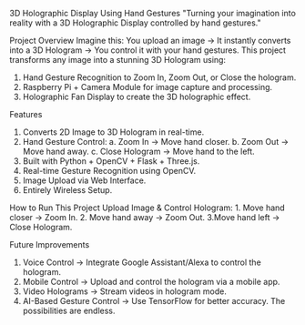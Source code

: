 3D Holographic Display Using Hand Gestures
"Turning your imagination into reality with a 3D Holographic Display controlled by hand gestures."

Project Overview
Imagine this: You upload an image → It instantly converts into a 3D Hologram → You control it with your hand gestures.
This project transforms any image into a stunning 3D Hologram using:
1. Hand Gesture Recognition to Zoom In, Zoom Out, or Close the hologram.
2. Raspberry Pi + Camera Module for image capture and processing.
3. Holographic Fan Display to create the 3D holographic effect.

Features
1.  Converts 2D Image to 3D Hologram in real-time.
2. Hand Gesture Control:
   a. Zoom In → Move hand closer.
   b. Zoom Out → Move hand away.
   c. Close Hologram → Move hand to the left.
3.  Built with Python + OpenCV + Flask + Three.js.
4.  Real-time Gesture Recognition using OpenCV.
5.  Image Upload via Web Interface.
6. Entirely Wireless Setup.

How to Run This Project
   Upload Image & Control Hologram:
     1. Move hand closer → Zoom In.
     2. Move hand away → Zoom Out.
     3.Move hand left → Close Hologram.

Future Improvements
   1.  Voice Control → Integrate Google Assistant/Alexa to control the hologram.
   2.  Mobile Control → Upload and control the hologram via a mobile app.
   3.  Video Holograms → Stream videos in hologram mode.
   4.  AI-Based Gesture Control → Use TensorFlow for better accuracy.
 The possibilities are endless. 
